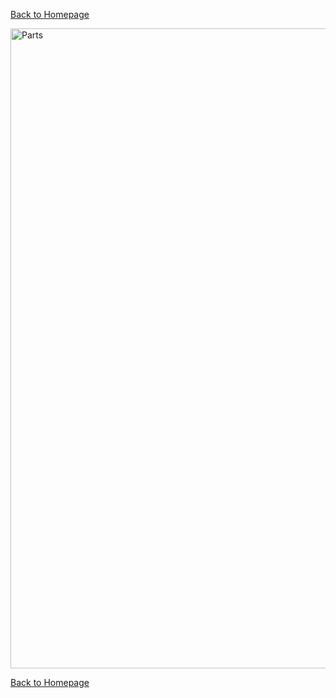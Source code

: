 
[Back to Homepage](https://github.com/andreagavazzi/Curiosity)

<img src="https://github.com/andreagavazzi/Curiosity/blob/main/images/design/parts.jpg" alt="Parts" width="1024"/>

[Back to Homepage](https://github.com/andreagavazzi/Curiosity)
